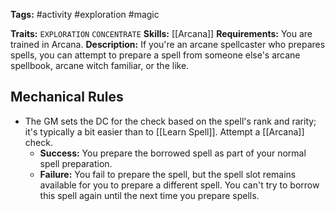 **Tags:** #activity #exploration #magic

**Traits:** `EXPLORATION` `CONCENTRATE`
**Skills:** [[Arcana]]
**Requirements:** You are trained in Arcana.
**Description:** If you're an arcane spellcaster who prepares spells, you can attempt to prepare a spell from someone else's arcane spellbook, arcane witch familiar, or the like.
## Mechanical Rules

- The GM sets the DC for the check based on the spell's rank and rarity; it's typically a bit easier than to [[Learn Spell]]. Attempt a [[Arcana]] check.
	- **Success:** You prepare the borrowed spell as part of your normal spell preparation.  
	- **Failure:** You fail to prepare the spell, but the spell slot remains available for you to prepare a different spell. You can't try to borrow this spell again until the next time you prepare spells.